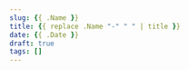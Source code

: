 ```yaml
---
slug: {{ .Name }}
title: {{ replace .Name "-" " " | title }}
date: {{ .Date }}
draft: true
tags: []
---
```

